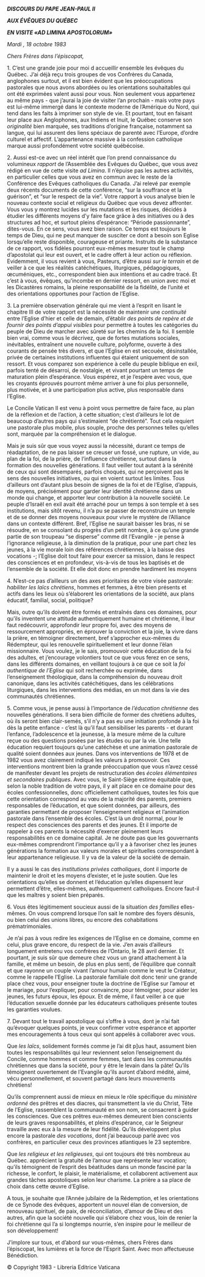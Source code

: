 ***DISCOURS DU PAPE JEAN-PAUL II***

***AUX ÉVÊQUES DU QUÉBEC***

***EN VISITE «AD LIMINA APOSTOLORUM»***

*Mardi* *, 18 octobre 1983*

*Chers Frères dans l’épiscopat,*

1\. C’est une grande joie pour moi d accueillir ensemble les évêques du Québec. J’ai déjà reçu trois groupes de vos Confrères du Canada, anglophones surtout, et il est bien évident que les préoccupations pastorales que nous avons abordées ou les orientations souhaitables qui ont été exprimées valent aussi pour vous. Non seulement vous appartenez au même pays - que j’aurai la joie de visiter l’an prochain - mais votre pays est lui-même immergé dans le contexte moderne de l’Amérique du Nord, qui tend dans les faits à imprimer son style de vie. Et pourtant, tout en faisant leur place aux Anglophones, aux Indiens et Inuit, le Québec conserve son *originalité* bien marquée, ses traditions d’origine française, notamment sa langue, qui lui assurent des liens spéciaux de parenté avec l’Europe, d’ordre culturel et affectif. L’appartenance massive à la confession catholique marque aussi profondément votre société québécoise.

2\. Aussi est-ce avec un réel intérêt que l’on prend connaissance du volumineux *rapport* de l’Assemblée des Evêques du Québec, que vous avez rédigé en vue de cette visite *ad Limina*. Il n’épuise pas les autres activités, en particulier celles que vous avez en commun avec le reste de la Conférence des Evêques catholiques du Canada. J’ai relevé par exemple deux récents documents de cette conférence, “sur la souffrance et la guérison”, et “sur le respect de la vie”. Votre rapport à vous analyse bien le nouveau contexte social et religieux du Québec que vous devez affronter. Vous vous y montrez lucides sur les mutations et les risques, décidés à étudier les différents moyens d’y faire face grâce à des initiatives ou à des structures ad hoc, et surtout pleins d’espérance: “Période passionnante”, dites-vous. En ce sens, vous avez bien raison. Ce temps est toujours le temps de Dieu, qui ne peut manquer de susciter ce dont a besoin son Eglise lorsqu’elle reste disponible, courageuse et priante. Instruits de la substance de ce rapport, vos fidèles pourront eux-mêmes mesurer tout le champ d’apostolat qui leur est ouvert, et le cadre offert à leur action ou réflexion. Evidemment, il vous revient à vous, Pasteurs, d’être aussi *sur le terrain* et de veiller à ce que les réalités catéchétiques, liturgiques, pédagogiques, œcuméniques, etc., correspondent bien aux intentions et au cadre tracé. Et c’est à vous, évêques, qu’incombe en dernier ressort, en union avec moi et les Dicastères romains, la pleine responsabilité de la fidélité, de l’unité et des orientations opportunes pour l’action de l’Eglise.

3\. La première observation générale qui me vient à l’esprit en lisant le chapitre III de votre rapport est la nécessité de maintenir une *continuité* entre l’Eglise d’hier et celle de demain, d’établir *des points de repère et de fournir des points d’appui visibles* pour permettre à toutes les catégories du peuple de Dieu de marcher avec sûreté sur les chemins de la foi. Il semble bien vrai, comme vous le décrivez, que de fortes mutations sociales, inévitables, entraînent une nouvelle culture, polyforme, ouverte à des courants de pensée très divers, et que l’Eglise en est secouée, désinstallée, privée de certaines institutions influentes qui étaient uniquement de son ressort. Et vous comparez son expérience à celle du peuple biblique en exil, parfois tenté de désarroi, de nostalgie, et vivant pourtant un temps de maturation plein d’espérance. Vous espérez, et je l’espère avec vous, que les croyants éprouvés pourront même arriver à une foi plus personnelle, plus motivée, et à une participation plus active, plus responsable dans l’Eglise.

Le Concile Vatican II est venu à point vous permettre de faire face, au plan de la réflexion et de l’action, à cette situation; c’est d’ailleurs le lot de beaucoup d’autres pays qui s’estimaient “de chrétienté”. Tout cela requiert une pastorale plus mobile, plus souple, proche des personnes telles qu’elles sont, marquée par la compréhension et le dialogue.

Mais je suis sûr que vous voyez aussi la nécessité, durant ce temps de réadaptation, de ne pas laisser se creuser un fossé, une rupture, un vide, au plan de la foi, de la prière, de l’influence chrétienne, surtout dans la formation des nouvelles générations. Il faut veiller tout autant à la sérénité de ceux qui sont désemparés, parfois choqués, qui ne perçoivent pas le sens des nouvelles initiatives, ou qui en voient surtout les limites. Tous d’ailleurs ont d’autant plus besoin de signes de la foi et de l’Eglise, d’appuis, de moyens, précisément pour garder leur identité chrétienne dans un monde qui change, et apporter leur contribution à la nouvelle société. Le peuple d’Israël en exil avait été arraché pour un temps à son temple et à ses institutions, mais sitôt revenu, il n’a pu se passer de reconstruire un temple et de se donner des moyens nouveaux pour vivre le mystère de l’Alliance dans un contexte différent. Bref, l’Eglise ne saurait baisser les bras, ni se résoudre, en se consolant du progrès d’un petit nombre, à ce qu’une grande partie de son troupeau “se disperse” comme dit l’Evangile - je pense à l’ignorance religieuse, à la diminution de la pratique, pour une part chez les jeunes, à la vie morale loin des références chrétiennes, à la baisse des vocations -; l’Eglise doit tout faire pour exercer sa mission, dans le respect des consciences et en profondeur, vis-à-vis de tous les baptisés et de l’ensemble de la société. Et elle doit donc en prendre hardiment les moyens

4\. N’est-ce pas d’ailleurs un des axes prioritaires de votre visée pastorale: *habiliter les laïcs chrétiens*, hommes et femmes, à être bien présents et actifs dans les lieux où s’élaborent les orientations de la société, aux plans éducatif, familial, social, politique?

Mais, outre qu’ils doivent être formés et entraînés dans ces domaines, pour qu’ils inventent une attitude authentiquement humaine et chrétienne, il leur faut redécouvrir, approfondir leur propre foi, avec des moyens de ressourcement appropriés, en éprouver la conviction et la joie, la vivre dans la prière, en témoigner directement, bref s’approcher eux-mêmes du Rédempteur, qui les renouvelle spirituellement et leur donne l’élan missionnaire. Vous voulez, je le sais, promouvoir cette éducation de la foi des adultes, et j’encourage volontiers tout ce que vous ferez en ce sens, dans les différents domaines, en veillant toujours à ce que ce soit la *foi authentique de l’Eglise* qui soit recherchée ou exprimée, dans l’enseignement théologique, dans la compréhension du nouveau droit canonique, dans les activités catéchétiques, dans les célébrations liturgiques, dans les interventions des médias, en un mot dans la vie des communautés chrétiennes.

5\. Comme vous, je pense aussi à l’importance de *l’éducation chrétienne* des nouvelles générations. Il sera bien difficile de former des chrétiens adultes, où ils seront bien clair-semés, s’il n’y a pas eu une initiation profonde à la foi dès la petite enfance - c’est là qu’il faut sensibiliser les parents - et durant l’enfance, l’adolescence et la jeunesse, à la mesure même de la culture reçue ou des questions posées par les études ou par la vie. Une telle éducation requiert toujours qu’une catéchèse et une animation pastorale de qualité soient données aux jeunes. Dans vos interventions de 1978 et de 1982 vous avez clairement indiqué les valeurs à promouvoir. Ces interventions montrent bien la grande préoccupation que vous n’avez cessé de manifester devant les projets de restructuration des *écoles élémentaires et secondaires publiques*. Avec vous, le Saint-Siège estime équitable que, selon la noble tradition de votre pays, il y ait place en ce domaine pour des écoles confessionnelles, donc officiellement catholiques, toutes les fois que cette orientation correspond au vœu de la majorité des parents, premiers responsables de l’éducation, et que soient données, par ailleurs, des garanties permettant de proposer l’enseignement religieux et l’animation pastorale dans l’ensemble des écoles. C’est là un droit normal, pour le respect des consciences des parents et des jeunes. Et il importe de rappeler à ces parents la nécessité d’exercer pleinement leurs responsabilités en ce domaine capital. Je ne doute pas que les gouvernants eux-mêmes comprendront l’importance qu’il y a à favoriser chez les jeunes générations la formation aux valeurs morales et spirituelles correspondant à leur appartenance religieuse. Il y va de la valeur de la société de demain.

Il y a aussi le cas des *institutions privées catholiques*, dont il importe de maintenir le droit et les moyens d’exister, et le juste soutien. Que les orientations qu’elles se donnent et l’éducation qu’elles dispensent leur permettent d’être, elles-mêmes, authentiquement catholiques. Encore faut-il que les maîtres y soient bien préparés.

6\. Vous êtes légitimement soucieux aussi de la situation *des familles* elles-mêmes. On vous comprend lorsque l’on sait le nombre des foyers désunis, ou bien celui des unions libres, ou encore des cohabitations prématrimoniales.

Je n’ai pas à vous redire les exigences de l’Eglise en ce domaine, comme en celui, plus grave encore, du respect de la vie. J’en avais d’ailleurs longuement entretenu vos confrères de l’Ontario, le 28 avril dernier. Et pourtant, je suis sûr que demeure chez vous un grand attachement à la famille, et même un besoin, de plus en plus senti, de l’équilibre que connaît et que rayonne un couple vivant l’amour humain comme le veut le Créateur, comme le rappelle l’Eglise. La pastorale familiale doit donc tenir une grande place chez vous, pour enseigner toute la doctrine de l’Eglise sur l’amour et le mariage, pour l’expliquer, pour convaincre, pour témoigner, pour aider les jeunes, les futurs époux, les époux. Et de même, il faut veiller à ce que l’éducation sexuelle donnée par les éducateurs catholiques présente toutes les garanties voulues.

7\. Devant tout le travail apostolique qui s’offre à vous, dont je n’ai fait qu’évoquer quelques points, je veux confirmer votre espérance et apporter mes encouragements à tous ceux qui sont appelés à collaborer avec vous.

Que *les laïcs*, solidement formés comme je l’ai dit p\]us haut, assument bien toutes les responsabilités qui leur reviennent selon l’enseignement du Concile, comme hommes et comme femmes, tant dans les communautés chrétiennes que dans la société, pour y être le levain dans la pâte! Qu’ils témoignent ouvertement de l’Evangile qu’ils auront d’abord médité, aimé, vécu personnellement, et souvent partagé dans leurs mouvements chrétiens!

Qu’ils comprennent aussi de mieux en mieux le rôle spécifique du *ministère ordonné* des prêtres et des diacres, qui transmettent la vie du Christ, Tête de l’Eglise, rassemblent la communauté en son nom, se consacrent à guider les consciences. Que ces prêtres eux-mêmes demeurent bien conscients de leurs graves responsabilités, et pleins d’espérance, car le Seigneur travaille avec eux à la mesure de leur fidélité. Qu’ils développent plus encore la pastorale *des vocations*, dont j’ai beaucoup parlé avec vos confrères, en particulier ceux des provinces atlantiques le 23 septembre.

Que *les religieux et les religieuses*, qui ont toujours été très nombreux au Québec. apprécient la gratuité de l’amour que représente leur vocation; qu’ils témoignent de l’esprit des béatitudes dans un monde fasciné par la richesse, le confort, le plaisir, le matérialisme, et collaborent activement aux grandes tâches apostoliques selon leur charisme. La prière a sa place de choix dans cette œuvre d’Eglise.

A tous, je souhaite que l’Année jubilaire de la Rédemption, et les orientations de ce Synode des évêques, apportent un nouvel élan de conversion, de renouveau spirituel, de paix, de réconciliation, d’amour de Dieu et des autres, afin que la société nouvelle qui s’élabore chez vous, loin de renier la foi chrétienne qui l’a si longtemps nourrie, s’en inspire pour le meilleur de son développement!

J’implore sur tous, et d’abord sur vous-mêmes, chers Frères dans l’épiscopat, les lumières et la force de l’Esprit Saint. Avec mon affectueuse Bénédiction.

© Copyright 1983 - Libreria Editrice Vaticana